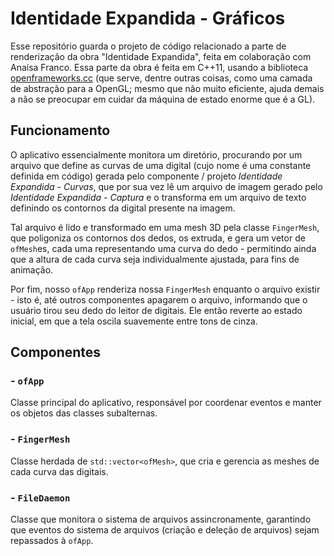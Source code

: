 # Identidade Expandida - Gráficos

Esse repositório guarda o projeto de código relacionado a parte de renderização da obra "Identidade Expandida", feita em colaboração com Anaísa Franco. Essa parte da obra é feita em C++11, usando a biblioteca [openframeworks.cc](OpenFrameworks) (que serve, dentre outras coisas, como uma camada de abstração para a OpenGL; mesmo que não muito eficiente, ajuda demais a não se preocupar em cuidar da máquina de estado enorme que é a GL).

## Funcionamento
O aplicativo essencialmente monitora um diretório, procurando por um arquivo que define as curvas de uma digital (cujo nome é uma constante definida em código) gerada pelo componente / projeto *Identidade Expandida - Curvas*, que por sua vez lê um arquivo de imagem gerado pelo *Identidade Expandida - Captura* e o transforma em um arquivo de texto definindo os contornos da digital presente na imagem.

Tal arquivo é lido e transformado em uma mesh 3D pela classe `FingerMesh`, que poligoniza os contornos dos dedos, os extruda, e gera um vetor de `ofMesh`es, cada uma representando uma curva do dedo - permitindo ainda que a altura de cada curva seja individualmente ajustada, para fins de animação.

Por fim, nosso `ofApp` renderiza nossa `FingerMesh` enquanto o arquivo existir - isto é, até outros componentes apagarem o arquivo, informando que o usuário tirou seu dedo do leitor de digitais. Ele então reverte ao estado inicial, em que a tela oscila suavemente entre tons de cinza.

## Componentes
### - `ofApp`
Classe principal do aplicativo, responsável por coordenar eventos e manter os objetos das classes subalternas.

### - `FingerMesh`
Classe herdada de `std::vector<ofMesh>`, que cria e gerencia as meshes de cada curva das digitais.

### - `FileDaemon`
Classe que monitora o sistema de arquivos assincronamente, garantindo que eventos do sistema de arquivos (criação e deleção de arquivos) sejam repassados à `ofApp`.
